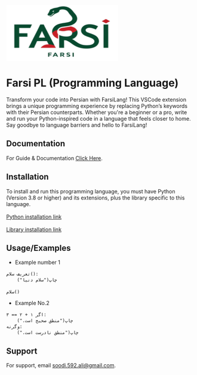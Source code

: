 
<!-- ![Logo](images/farsi.png) -->
<img src="images/farsi.png" alt="Logo" width="300" height="150"/>



# Farsi PL (Programming Language)

Transform your code into Persian with FarsiLang! This VSCode extension brings a unique programming experience by replacing Python’s keywords with their Persian counterparts. Whether you're a beginner or a pro, write and run your Python-inspired code in a language that feels closer to home. Say goodbye to language barriers and hello to FarsiLang!
## Documentation

For Guide & Documentation [Click Here](https://github.com/soodi592/Farsi/blob/main/Doc.md).


## Installation

To install and run this programming language, you must have Python (Version 3.8 or higher) and its extensions, plus the library specific to this language.\
\
[Python installation link](https://www.python.org/downloads/)\
\
[Library installation link](https://pypi.org/project/farsilang/0.1/)
## Usage/Examples

* Example number 1
```farsi
تعریف سلام():
    چاپ("سلام دنیا")

سلام()
```

* Example No.2
```farsi
اگر ۱ + ۲ == ۳:
    چاپ("منطق صحیح است.")
وگرنه:
    چاپ("منطق نادرست است.")
```
## Support

For support, email soodi.592.ali@gmail.com.

